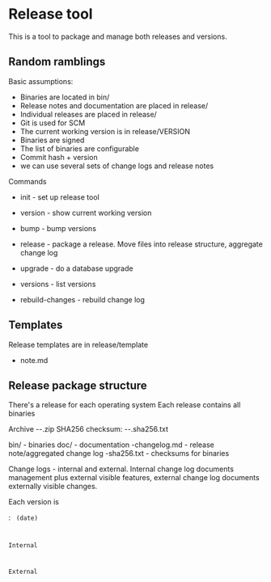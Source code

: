 # Release tool

This is a tool to package and manage both releases and versions.

## Random ramblings

Basic assumptions:

* Binaries are located in bin/
* Release notes and documentation are placed in release/
* Individual releases are placed in release/<version>
* Git is used for SCM
* The current working version is in release/VERSION
* Binaries are signed
* The list of binaries are configurable
* Commit hash + version
* we can use several sets of change logs and release notes


Commands

* init - set up release tool
* version - show current working version

* bump - bump versions
* release - package a release. Move files into release structure, aggregate change log
* upgrade - do a database upgrade
* versions - list versions
* rebuild-changes - rebuild change log

## Templates

Release templates are in release/template

* note.md


## Release package structure
There's a release for each operating system
Each release contains all binaries

Archive <name>-<version>-<platform>.zip
SHA256 checksum: <name>-<version>-<platform>.sha256.txt

bin/ - binaries
doc/ - documentation
<version>-changelog.md - release note/aggregated change log
<version>-sha256.txt - checksums for binaries

Change logs - internal and external. Internal change log documents
management plus external visible features, external change log
documents externally visible changes.

Each version is

<version>: <code name> (date)

Internal

External


